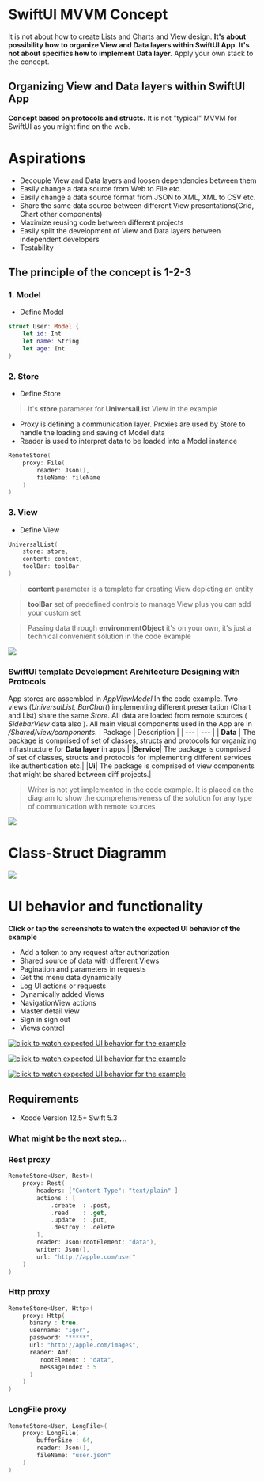 # SwiftUI MVVM Concept
It is not about how to create Lists and Charts and View design. **It's about possibility how to organize View and Data layers within SwiftUI App. It's not about specifics how to implement Data layer.** Apply your own stack to the concept.

## Organizing View and Data layers within SwiftUI App
**Concept based on protocols and structs.** It is not "typical" MVVM for SwiftUI as you might find on the web. 

# Aspirations

* Decouple View and Data layers and loosen dependencies between them
* Easily change a data source  from  Web to File etc.
* Easily change a data source format  from JSON to XML, XML to CSV etc.
* Share the same data source between different View presentations(Grid, Chart other components)
* Maximize reusing code between different projects
* Easily split the development of View and Data layers between independent developers
* Testability

## The principle of the concept is 1-2-3


### 1. Model
* Define Model
```Swift 
struct User: Model {    
    let id: Int    
    let name: String
    let age: Int
}
```

### 2. Store
* Define Store
> It's **store** parameter for **UniversalList** View in the example
* Proxy is defining a communication layer. Proxies are used by Store to handle the loading and saving of Model data
* Reader is used to interpret data to be loaded into a Model instance
```Swift 
RemoteStore(
    proxy: File(
        reader: Json(),
        fileName: fileName
    )
)
```

### 3. View
* Define View
```Swift 
UniversalList(
    store: store,
    content: content,
    toolBar: toolBar
)
```
> **content** parameter is a template for creating View depicting an entity

> **toolBar** set of predefined controls to manage View plus you can add your custom set 

>  Passing data through **environmentObject** it's on your own, it's just a technical convenient solution in the code example


<img src="https://github.com/The-Igor/SwiftUI-MVVM-Concept/blob/main/Resources/swiftui_mvvm_architecture.png?raw=true">

### SwiftUI template Development Architecture Designing with Protocols
App stores are assembled in *AppViewModel* In the code example. Two views (*UniversalList, BarChart*) implementing different presentation (Chart and List) share the same *Store*. All data are loaded from remote sources ( *SidebarView* data also ). All main visual components used in the App are in */Shared/view/components*.
| Package | Description |
| --- | --- |
| **Data** | The package  is comprised of set of classes, structs and protocols for organizing infrastructure for **Data layer** in apps.| 
|**Service**|  The package is comprised of set of classes, structs and protocols for implementing different services like authentication etc.|
|**Ui**|  The package  is comprised of view components that might be shared between diff projects.|

> Writer is not yet implemented in the code example. It is placed on the diagram to show the comprehensiveness of the solution for any type of communication with remote sources

<img src="https://github.com/The-Igor/SwiftUI-MVVM-Concept/blob/main/Resources/composition.png?raw=true">

# Class-Struct Diagramm

<img src="https://github.com/The-Igor/SwiftUI-MVVM-Concept/blob/main/Resources/mvvm.png?raw=true">

# UI behavior and functionality

**Click or tap the screenshots to watch the expected UI behavior of the example**

* Add a token to any request after authorization
* Shared source of data with different Views
* Pagination and parameters in requests
* Get the menu data dynamically 
* Log UI actions or requests
* Dynamically added Views
* NavigationView actions
* Master detail view 
* Sign in sign out
* Views control


[![click to watch expected UI behavior for the example](https://github.com/The-Igor/SwiftUI-MVVM-Concept/blob/main/Resources/readme_app_2.png)](https://youtu.be/jhgM21fHkPM)

[![click to watch expected UI behavior for the example](https://github.com/The-Igor/SwiftUI-MVVM-Concept/blob/main/Resources/readme_app_3.png)](https://youtu.be/jhgM21fHkPM)

[![click to watch expected UI behavior for the example](https://github.com/The-Igor/SwiftUI-MVVM-Concept/blob/main/Resources/readme_app.png)](https://youtu.be/jhgM21fHkPM)

## Requirements

* Xcode Version 12.5+ Swift 5.3


### What might be the next step...
### Rest proxy
```Swift 
RemoteStore<User, Rest>(
    proxy: Rest(
        headers: ["Content-Type": "text/plain" ]
        actions : [
            .create  : .post,
            .read    : .get,
            .update  : .put,
            .destroy : .delete
        ],
        reader: Json(rootElement: "data"),
        writer: Json(),
        url: "http://apple.com/user"
    )
)
```
### Http proxy
```Swift 
RemoteStore<User, Http>(
    proxy: Http(
      binary : true,
      username: "Igor",
      password: "*****",
      url: "http://apple.com/images",
      reader: Amf(
         rootElement : "data",
         messageIndex : 5
      )
    )
)
```

### LongFile proxy
```Swift 
RemoteStore<User, LongFile>(
    proxy: LongFile(
        bufferSize : 64,
        reader: Json(),
        fileName: "user.json"
    )
)
```

